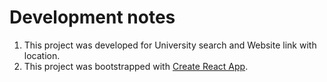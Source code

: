 # Development notes

1. This project was developed for University search and Website link with location.
2. This project was bootstrapped with [Create React App](https://github.com/facebook/create-react-app).

